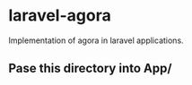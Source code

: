 # laravel-agora
Implementation of agora in laravel applications.

## Pase this directory into App/

